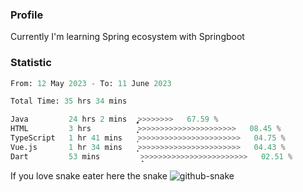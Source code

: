 ### Profile 

Currently I'm learning Spring ecosystem with Springboot

### Statistic
<!--START_SECTION:waka-->

```python
From: 12 May 2023 - To: 11 June 2023

Total Time: 35 hrs 34 mins

Java         24 hrs 2 mins   ̡͎͎͎͎͎͎͎͎͎͎͎͎͎͎͎͎>>>>>>>>   67.59 %
HTML         3 hrs           ͎͎͙>>>>>>>>>>>>>>>>>>>>>>   08.45 %
TypeScript   1 hr 41 mins    ͎͕>>>>>>>>>>>>>>>>>>>>>>>   04.75 %
Vue.js       1 hr 34 mins    ͎͙>>>>>>>>>>>>>>>>>>>>>>>   04.43 %
Dart         53 mins         ̝>>>>>>>>>>>>>>>>>>>>>>>>   02.51 %
```

<!--END_SECTION:waka-->

If you love snake eater here the snake 
<picture>
  <source media="(prefers-color-scheme: dark)" srcset="https://github.com/pradana4648/pradana4648/blob/c0566a83ca6ea5f2e46bab00e717c4c82b4b5c4c/github-contribution-grid-snake-dark.svg" />
  <source media="(prefers-color-scheme: light)" srcset="https://github.com/pradana4648/pradana4648/blob/c0566a83ca6ea5f2e46bab00e717c4c82b4b5c4c/github-contribution-grid-snake.svg" />
  <img alt="github-snake" src="https://github.com/pradana4648/pradana4648/blob/c0566a83ca6ea5f2e46bab00e717c4c82b4b5c4c/github-contribution-grid-snake.svg" />
</picture>
